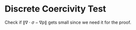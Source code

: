 # Discrete Coercivity Test

Check if $\|\nabla \cdot \sigma - \nabla p \|$ gets small since we need it for the proof.
